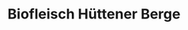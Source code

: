 ---
title: "Biofleisch Hüttener Berge"
url: /ascheffel/biofleisch-huettener-berge/
shop: Metzgerei
---